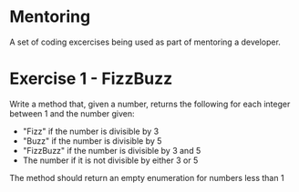 Mentoring
=========

A set of coding excercises being used as part of mentoring a developer.

Exercise 1 - FizzBuzz
=================
Write a method that, given a number, returns the following for each integer between 1 and the number given:
 - "Fizz" if the number is divisible by 3
 - "Buzz" if the number is divisible by 5
 - "FizzBuzz" if the number is divisible by 3 and 5
 - The number if it is not divisible by either 3 or 5

The method should return an empty enumeration for numbers less than 1 
